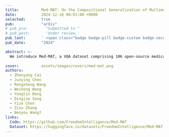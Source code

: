 ```yaml
---
title:          Med-MAT: On the Compositional Generalization of Multimodal LLMs for Medical Imaging
date:           2024-12-16 00:01:00 +0800
selected:       true
pub:            "arXiv"
# pub_pre:        "Submitted to "
# pub_post:       'Under review.'
pub_last:       ' <span class="badge badge-pill badge-custom badge-secondary">Conference</span>'
pub_date:       "2024"

abstract: >-
  We introduce Med-MAT, a VQA dataset comprising 106 open-source medical datasets designed to advance generalization experiments and support the training of powerful medical multimodal large language models (MLLMs). This dataset highlights Compositional Generalization (CG) as a key mechanism, enabling MLLMs to better understand unseen images and achieve more data-efficient training.
  
cover:          assets/images/covers/med-mat.png
authors:
  - Zhenyang Cai
  - Junying Chen
  - Rongsheng Wang
  - Weihong Wang
  - Yonglin Deng
  - Dingjie Song
  - Yize Chen
  - Zixu Zhang
  - Benyou Wang†
links:
  Code: https://github.com/FreedomIntelligence/Med-MAT
  Dataset: https://huggingface.co/datasets/FreedomIntelligence/Med-MAT
---
```

